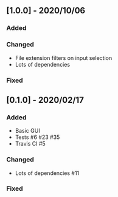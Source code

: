 ## [1.0.0] - 2020/10/06

### Added

### Changed
* File extension filters on input selection
* Lots of dependencies

### Fixed

## [0.1.0] - 2020/02/17

### Added
* Basic GUI
* Tests #6 #23 #35
* Travis CI #5

### Changed
* Lots of dependencies #11

### Fixed